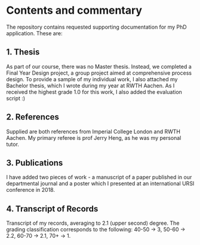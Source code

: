 # Contents and commentary
The repository contains requested supporting documentation for my PhD application. These are:

## 1. Thesis
As part of our course, there was no Master thesis. Instead, we completed a Final Year Design project, 
a group project aimed at comprehensive process design. To provide a sample of my individual work,
I also attached my Bachelor thesis, which I wrote during my year at RWTH Aachen. As I received the
highest grade 1.0 for this work, I also added the evaluation script :)

## 2. References
Supplied are both references from Imperial College London and RWTH Aachen. My primary referee is prof Jerry Heng, as he was my personal tutor.

## 3. Publications
I have added two pieces of work - a manuscript of a paper published in our departmental journal and a poster
which I presented at an international URSI conference in 2018.  

## 4. Transcript of Records
Transcript of my records, averaging to 2.1 (upper second) degree. The grading classification corresponds to the
following: 40-50 -> 3, 50-60 -> 2.2, 60-70 -> 2.1, 70+ -> 1.
